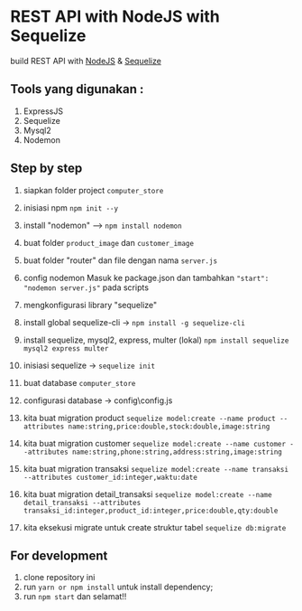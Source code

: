 # REST API with NodeJS with Sequelize
build REST API with [NodeJS](https://nodejs.org) & [Sequelize](https://sequelize.org/)

## Tools yang digunakan :
1. ExpressJS
2. Sequelize
3. Mysql2
4. Nodemon

## Step by step
1. siapkan folder project `computer_store`
2. inisiasi npm `npm init --y`
3. install "nodemon" --> `npm install nodemon`
4. buat folder `product_image` dan `customer_image`
5. buat folder "router" dan file dengan nama `server.js`
6. config nodemon
  Masuk ke package.json dan tambahkan `"start": "nodemon server.js"` pada scripts
7. mengkonfigurasi library "sequelize"
8. install global sequelize-cli -> `npm install -g sequelize-cli`
9. install sequelize, mysql2, express, multer (lokal)
  `npm install sequelize mysql2 express multer`
10. inisiasi sequelize -> `sequelize init`
11. buat database `computer_store`
12. configurasi database -> config\config.js
13. kita buat migration product
  `sequelize model:create --name product --attributes name:string,price:double,stock:double,image:string`

14. kita buat migration customer
  `sequelize model:create --name customer --attributes name:string,phone:string,address:string,image:string`

15. kita buat migration transaksi
  `sequelize model:create --name transaksi --attributes customer_id:integer,waktu:date`

16. kita buat migration detail_transaksi
  `sequelize model:create --name detail_transaksi --attributes transaksi_id:integer,product_id:integer,price:double,qty:double`

17. kita eksekusi migrate untuk create struktur tabel
  `sequelize db:migrate`

## For development
1. clone repository ini
2. run `yarn or npm install` untuk install dependency;
3. run `npm start` dan selamat!!
